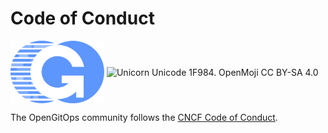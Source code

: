 # Code of Conduct

<!-- markdownlint-disable MD033 -->
<p><img src="https://raw.githubusercontent.com/cncf/artwork/master/projects/opengitops/icon/color/opengitops-icon-color.svg" alt="OpenGitOps logo icon color" width="150" valign="middle">
<img src="https://openmoji.org/data/color/svg/1F984.svg" alt="Unicorn Unicode 1F984. OpenMoji CC BY-SA 4.0" width="150" valign="middle"></p>

The OpenGitOps community follows the [CNCF Code of Conduct](https://github.com/cncf/foundation/blob/master/code-of-conduct.md).
